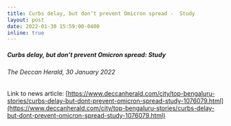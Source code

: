 ```yaml
---
title: Curbs delay, but don’t prevent Omicron spread -  Study 
layout: post
date: 2022-01-30 15:59:00-0400
inline: true
---
```


##### Curbs delay, but don’t prevent Omicron spread: Study 
###### The Deccan Herald, 30 January 2022
Link to news article: 
[https://www.deccanherald.com/city/top-bengaluru-stories/curbs-delay-but-dont-prevent-omicron-spread-study-1076079.html](https://www.deccanherald.com/city/top-bengaluru-stories/curbs-delay-but-dont-prevent-omicron-spread-study-1076079.html)

